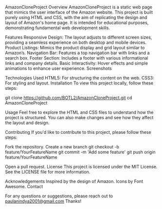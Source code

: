 
AmazonCloneProject
Overview
AmazonCloneProject is a static web page that mimics the user interface of the Amazon website. This project is built purely using HTML and CSS, with the aim of replicating the design and layout of Amazon's home page. It is intended for educational purposes, demonstrating fundamental web development skills.

Features
Responsive Design: The layout adjusts to different screen sizes, providing a seamless experience on both desktop and mobile devices.
Product Listings: Mimics the product display and grid layout similar to Amazon’s.
Navigation Bar: Features a top navigation bar with links and a search box.
Footer Section: Includes a footer with various informational links and company details.
Basic Interactivity: Hover effects and simple animations to enhance user experience.
Screenshots

Technologies Used
HTML5: For structuring the content on the web.
CSS3: For styling and layout.
Installation
To view this project locally, follow these steps:

git clone https://github.com/BOTL2/AmazonCloneProject.git
cd AmazonCloneProject

Usage
Feel free to explore the HTML and CSS files to understand how the project is structured. You can also make changes and see how they affect the layout and design.

Contributing
If you'd like to contribute to this project, please follow these steps:

Fork the repository.
Create a new branch
git checkout -b feature/YourFeatureName
git commit -m 'Add some feature'
git push origin feature/YourFeatureName


Open a pull request.
License
This project is licensed under the MIT License. See the LICENSE file for more information.

Acknowledgements
Inspired by the design of Amazon.
Icons by Font Awesome.
Contact

For any questions or suggestions, please reach out to paulanindya2001@gmail.com
Thanks!

